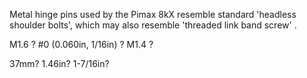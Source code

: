 
Metal hinge pins used by the Pimax 8kX resemble standard 'headless shoulder bolts', which may also resemble 'threaded link band screw' .


M1.6 ? #0 (0.060in, 1/16in) ? M1.4 ?

37mm? 1.46in? 1-7/16in?



